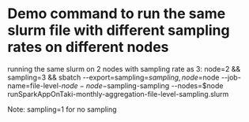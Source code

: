 # Demo command to run the same slurm file with different sampling rates on different nodes

running the same slurm on 2 nodes with sampling rate as 3: node=2 && sampling=3 && sbatch --export=sampling=$sampling,node=$node --job-name=file-level-$node-node-$sampling-sampling --nodes=$node runSparkAppOnTaki-monthly-aggregation-file-level-sampling.slurm

Note: sampling=1 for no sampling
